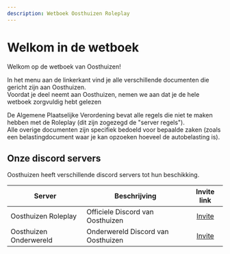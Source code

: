 ```yaml
---
description: Wetboek Oosthuizen Roleplay
---
```


# Welkom in de wetboek

Welkom op de wetboek van Oosthuizen!

In het menu aan de linkerkant vind je alle verschillende documenten die gericht zijn aan Oosthuizen.  
Voordat je deel neemt aan Oosthuizen, nemen we aan dat je de hele wetboek zorgvuldig hebt gelezen

De Algemene Plaatselijke Verordening bevat alle regels die niet te maken hebben met de Roleplay (dit zijn zogezegd de "server regels").  
Alle overige documenten zijn specifiek bedoeld voor bepaalde zaken (zoals een belastingdocument waar je kan opzoeken hoeveel de autobelasting is).

## Onze discord servers

Oosthuizen heeft verschillende discord servers tot hun beschikking.

| Server | Beschrijving | Invite link |
|--|--|:---:|
| Oosthuizen Roleplay | Officiele Discord van Oosthuizen | [Invite](https://discord.gg/oosthuizenroleplay) |
| Oosthuizen Onderwereld | Onderwereld Discord van Oosthuizen | [Invite](https://discord.gg/gxVjFs8Nm7) |
